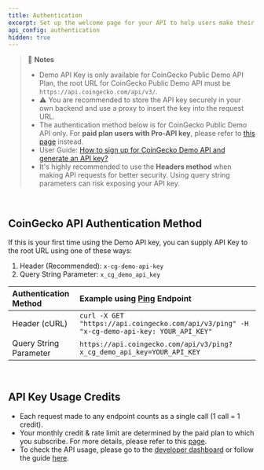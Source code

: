 ```yaml
---
title: Authentication
excerpt: Set up the welcome page for your API to help users make their first call.
api_config: authentication
hidden: true
---
```

> 📘 **Notes**
>
> * Demo API Key is only available for CoinGecko Public Demo API Plan, the root URL for CoinGecko Public Demo API must be `https://api.coingecko.com/api/v3/`.
> * ⚠️ You are recommended to store the API key securely in your own backend and use a proxy to insert the key into the request URL.
> * The authentication method below is for CoinGecko Public Demo API only. For **paid plan users with Pro-API key**, please refer to [this page](https://docs.coingecko.com/v3.1.1/reference/authentication) instead.
> * User Guide: [How to sign up for CoinGecko Demo API and generate an API key?](https://support.coingecko.com/hc/en-us/articles/21880397454233)
> * It's highly recommended to use the **Headers method** when making API requests for better security. Using query string parameters can risk exposing your API key.

<br />

## CoinGecko API Authentication Method

If this is your first time using the Demo API key, you can supply API Key to the root URL using one of these ways:

1. Header (Recommended): `x-cg-demo-api-key`
2. Query String Parameter: `x_cg_demo_api_key`

| Authentication Method  | Example using [Ping](/reference/ping-server) Endpoint                                      |
| :--------------------- | :----------------------------------------------------------------------------------------- |
| Header (cURL)          | `curl -X GET "https://api.coingecko.com/api/v3/ping" -H "x-cg-demo-api-key: YOUR_API_KEY"` |
| Query String Parameter | `https://api.coingecko.com/api/v3/ping?x_cg_demo_api_key=YOUR_API_KEY`                     |

<br />

## API Key Usage Credits

* Each request made to any endpoint counts as a single call (1 call = 1 credit).
* Your monthly credit & rate limit are determined by the paid plan to which you subscribe. For more details, please refer to this [page](https://www.coingecko.com/en/api/pricing).
* To check the API usage, please go to the [developer dashboard](https://www.coingecko.com/en/developers/dashboard) or follow the guide [here](/reference/setting-up-your-api-key#4-api-usage-report).